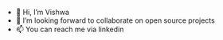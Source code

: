 - 👋 Hi, I’m Vishwa
- 💞️ I’m looking forward to collaborate on open source projects
- 📫 You can reach me via linkedin
<!---
- 👀 I’m interested in Coding
- 🌱 I’m currently learning JavaScript and dart with flutter
--->

<!---
Vishwa8/Vishwa8 is a ✨ special ✨ repository because its `README.md` (this file) appears on your GitHub profile.
You can click the Preview link to take a look at your changes.
--->

